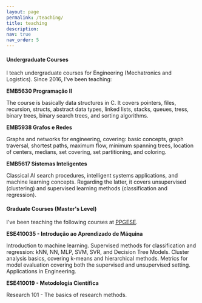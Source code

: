 ```yaml
---
layout: page
permalink: /teaching/
title: teaching
description: 
nav: true
nav_order: 5
---
```


#### Undergraduate Courses

I teach undergraduate courses for Engineering (Mechatronics and Logistics). Since 2016, I've been teaching:

**EMB5630 Programação II**

The course is basically data structures in C. It covers pointers, files, recursion, structs, abstract data types, linked lists, stacks, queues, tress, binary trees, binary search trees, and sorting algorithms.

**EMB5938 Grafos e Redes**

Graphs and networks for engineering, covering: basic concepts, graph traversal, shortest paths, maximum flow, minimum spanning trees, location of centers, medians, set covering, set partitioning, and coloring.

**EMB5617 Sistemas Inteligentes**

Classical AI search procedures, intelligent systems applications, and machine learning concepts. Regarding the latter, it covers unsupervised (clustering) and supervised learning methods (classification and regression).

#### Graduate Courses (Master's Level)

I've been teaching the following courses at [PPGESE](https://ppgese.joinville.ufsc.br/).

**ESE410035 - Introdução ao Aprendizado de Máquina**

Introduction to machine learning. Supervised methods for classification and regression: kNN, NN, MLP, SVM, SVR, and Decision Tree Models. Cluster analysis basics, covering k-means and hierarchical methods. Metrics for model evaluation covering both the supervised and unsupervised setting. Applications in Engineering. 

**ESE410019 - Metodologia Científica**

Research 101 - The basics of research methods.